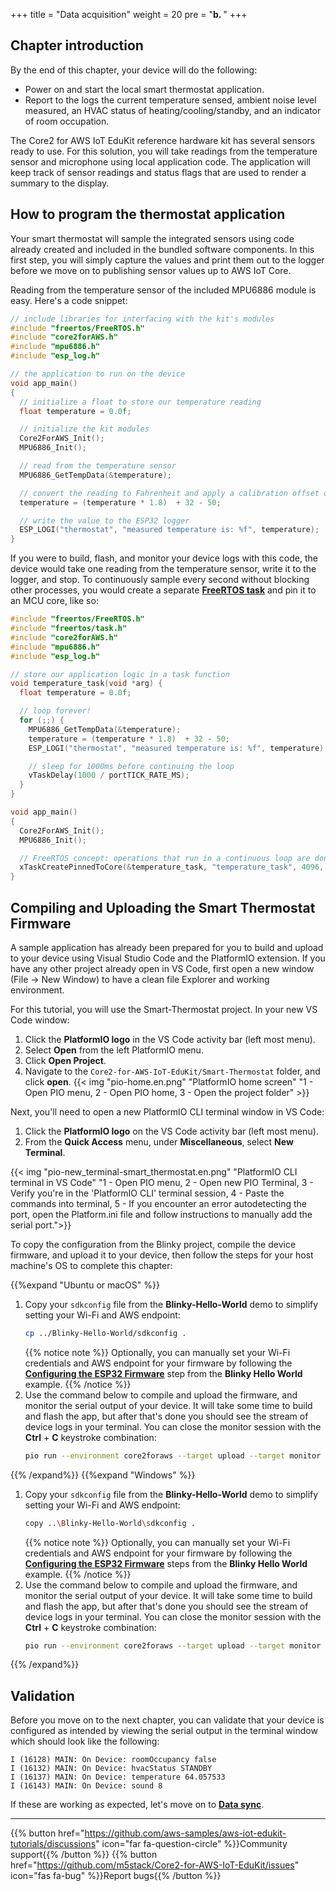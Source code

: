 +++
title = "Data acquisition"
weight = 20
pre = "<b>b. </b>"
+++

## Chapter introduction
By the end of this chapter, your device will do the following:

* Power on and start the local smart thermostat application.
* Report to the logs the current temperature sensed, ambient noise level measured, an HVAC status of heating/cooling/standby, and an indicator of room occupation.

The Core2 for AWS IoT EduKit reference hardware kit has several sensors ready to use. For this solution, you will take readings from the temperature sensor and microphone using local application code. The application will keep track of sensor readings and status flags that are used to render a summary to the display.

## How to program the thermostat application
Your smart thermostat will sample the integrated sensors using code already created and included in the bundled software components. In this first step, you will simply capture the values and print them out to the logger before we move on to publishing sensor values up to AWS IoT Core.

Reading from the temperature sensor of the included MPU6886 module is easy. Here's a code snippet:

```c
// include libraries for interfacing with the kit's modules
#include "freertos/FreeRTOS.h"
#include "core2forAWS.h"
#include "mpu6886.h"
#include "esp_log.h"

// the application to run on the device
void app_main()
{
  // initialize a float to store our temperature reading
  float temperature = 0.0f;

  // initialize the kit modules
  Core2ForAWS_Init();
  MPU6886_Init();

  // read from the temperature sensor
  MPU6886_GetTempData(&temperature);

  // convert the reading to Fahrenheit and apply a calibration offset of -50
  temperature = (temperature * 1.8)  + 32 - 50;

  // write the value to the ESP32 logger
  ESP_LOGI("thermostat", "measured temperature is: %f", temperature);
}
```

If you were to build, flash, and monitor your device logs with this code, the device would take one reading from the temperature sensor, write it to the logger, and stop. To continuously sample every second without blocking other processes, you would create a separate **[FreeRTOS task](https://docs.espressif.com/projects/esp-idf/en/v4.2/esp32/api-reference/system/freertos.html#_CPPv423xTaskCreatePinnedToCore14TaskFunction_tPCKcK8uint32_tPCv11UBaseType_tPC12TaskHandle_tK10BaseType_t)** and pin it to an MCU core, like so:

```c
#include "freertos/FreeRTOS.h"
#include "freertos/task.h"
#include "core2forAWS.h"
#include "mpu6886.h"
#include "esp_log.h"

// store our application logic in a task function
void temperature_task(void *arg) {
  float temperature = 0.0f;

  // loop forever!
  for (;;) {
    MPU6886_GetTempData(&temperature);
    temperature = (temperature * 1.8)  + 32 - 50;
    ESP_LOGI("thermostat", "measured temperature is: %f", temperature);

    // sleep for 1000ms before continuing the loop
    vTaskDelay(1000 / portTICK_RATE_MS);
  }
}

void app_main()
{
  Core2ForAWS_Init();
  MPU6886_Init();

  // FreeRTOS concept: operations that run in a continuous loop are done in tasks
  xTaskCreatePinnedToCore(&temperature_task, "temperature_task", 4096, NULL, 5, NULL, 1);
}
```

## Compiling and Uploading the Smart Thermostat Firmware
A sample application has already been prepared for you to build and upload to your device using Visual Studio Code and the PlatformIO extension. If you have any other project already open in VS Code, first open a new window (File → New Window) to have a clean file Explorer and working environment.

For this tutorial, you will use the Smart-Thermostat project. In your new VS Code window: 
1. Click the **PlatformIO logo** in the VS Code activity bar (left most menu).
2. Select **Open** from the left PlatformIO menu.
3. Click **Open Project**.
4. Navigate to the `Core2-for-AWS-IoT-EduKit/Smart-Thermostat` folder, and click **open**.
{{< img "pio-home.en.png" "PlatformIO home screen" "1 - Open PIO menu, 2 - Open PIO home, 3 - Open the project folder" >}}

Next, you'll need to open a new PlatformIO CLI terminal window in VS Code:
1) Click the **PlatformIO logo** on the VS Code activity bar (left most menu).
2) From the **Quick Access** menu, under **Miscellaneous**, select **New Terminal**.

{{< img "pio-new_terminal-smart_thermostat.en.png" "PlatformIO CLI terminal in VS Code" "1 - Open PIO menu, 2 - Open new PIO Terminal, 3 - Verify you're in the 'PlatformIO CLI' terminal session, 4 - Paste the commands into terminal, 5 - If you encounter an error autodetecting the port, open the Platform.ini file and follow instructions to manually add the serial port.">}}


 To copy the configuration from the Blinky project, compile the device firmware, and upload it to your device, then follow the steps for your host machine's OS to complete this chapter:

{{%expand "Ubuntu or macOS" %}}
1. Copy your `sdkconfig` file from the **Blinky-Hello-World** demo to simplify setting your Wi-Fi and AWS endpoint:
   ```bash
   cp ../Blinky-Hello-World/sdkconfig .
   ```
   {{% notice note %}}
   Optionally, you can manually set your Wi-Fi credentials and AWS endpoint for your firmware by following the **[Configuring the ESP32 Firmware](/en/blinky-hello-world/connecting-to-aws.html#configuring-the-esp32-firmware)** step from the **Blinky Hello World** example.
   {{% /notice %}}
2. Use the command below to compile and upload the firmware, and monitor the serial output of your device. It will take some time to build and flash the app, but after that's done you should see the stream of device logs in your terminal. You can close the monitor session with the **Ctrl** + **C** keystroke combination:
   ```bash
   pio run --environment core2foraws --target upload --target monitor 
   ```
{{% /expand%}}
{{%expand "Windows" %}}
1. Copy your `sdkconfig` file from the **Blinky-Hello-World** demo to simplify setting your Wi-Fi and AWS endpoint:
   ```bash
   copy ..\Blinky-Hello-World\sdkconfig .
   ```
   {{% notice note %}}
   Optionally, you can manually set your Wi-Fi credentials and AWS endpoint for your firmware by following the **[Configuring the ESP32 Firmware](/en/blinky-hello-world/connecting-to-aws.html#configuring-the-esp32-firmware)** steps from the **Blinky Hello World** example.
   {{% /notice %}}
2. Use the command below to compile and upload the firmware, and monitor the serial output of your device. It will take some time to build and flash the app, but after that's done you should see the stream of device logs in your terminal. You can close the monitor session with the **Ctrl** + **C** keystroke combination:
   ```bash
   pio run --environment core2foraws --target upload --target monitor 
   ```
{{% /expand%}}

## Validation
Before you move on to the next chapter, you can validate that your device is configured as intended by viewing the serial output in the terminal window which should look like the following: 

```
I (16128) MAIN: On Device: roomOccupancy false
I (16132) MAIN: On Device: hvacStatus STANDBY
I (16137) MAIN: On Device: temperature 64.057533
I (16143) MAIN: On Device: sound 8
```

If these are working as expected, let's move on to [**Data sync**](/en/smart-thermostat/data-sync.html).

---
{{% button href="https://github.com/aws-samples/aws-iot-edukit-tutorials/discussions" icon="far fa-question-circle" %}}Community support{{% /button %}} {{% button href="https://github.com/m5stack/Core2-for-AWS-IoT-EduKit/issues" icon="fas fa-bug" %}}Report bugs{{% /button %}}